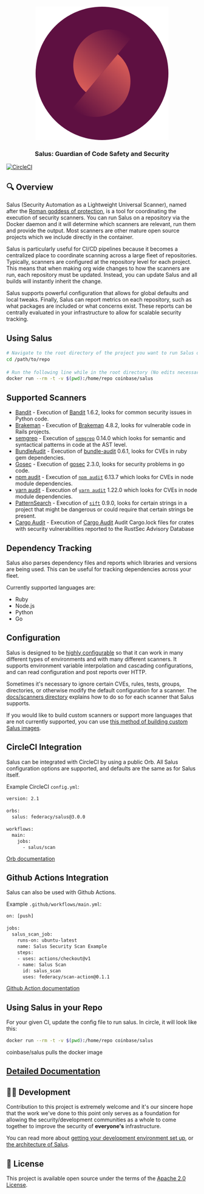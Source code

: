 <p align="center">
  <a href="https://salusscanner.org">
    <img width="350px" alt="Salus" src="logo.png">
  </a>
</p>
<h3 align="center">
   Salus: Guardian of Code Safety and Security
</h3>


[![CircleCI](https://circleci.com/gh/coinbase/salus/tree/master.svg?style=svg)](https://circleci.com/gh/coinbase/salus/tree/master)

## 🔍 Overview

Salus (Security Automation as a Lightweight Universal Scanner), named after the [Roman goddess of protection](https://en.wikipedia.org/wiki/Salus), is a tool for coordinating the execution of security scanners. You can run Salus on a repository via the Docker daemon and it will determine which scanners are relevant, run them and provide the output. Most scanners are other mature open source projects which we include directly in the container.

Salus is particularly useful for CI/CD pipelines because it becomes a centralized place to coordinate scanning across a large fleet of repositories. Typically, scanners are configured at the repository level for each project. This means that when making org wide changes to how the scanners are run, each repository must be updated. Instead, you can update Salus and all builds will instantly inherit the change.

Salus supports powerful configuration that allows for global defaults and local tweaks. Finally, Salus can report metrics on each repository, such as what packages are included or what concerns exist. These reports can be centrally evaluated in your infrastructure to allow for scalable security tracking.

## Using Salus

```sh
# Navigate to the root directory of the project you want to run Salus on
cd /path/to/repo

# Run the following line while in the root directory (No edits necessary)
docker run --rm -t -v $(pwd):/home/repo coinbase/salus
```

## Supported Scanners

- [Bandit](docs/scanners/bandit.md) - Execution of [Bandit](https://pypi.org/project/bandit/) 1.6.2, looks for common security issues in Python code.
- [Brakeman](docs/scanners/brakeman.md) - Execution of [Brakeman](https://brakemanscanner.org/) 4.8.2, looks for vulnerable code in Rails projects.
- [semgrep](docs/scanners/semgrep.md) - Execution of [`semgrep`](https://semgrep.dev) 0.14.0 which looks for semantic and syntactical patterns in code at the AST level.
- [BundleAudit](docs/scanners/bundle_audit.md) - Execution of [bundle-audit](https://github.com/rubysec/bundler-audit) 0.6.1, looks for CVEs in ruby gem dependencies.
- [Gosec](docs/scanners/gosec.md) - Execution of [gosec](https://github.com/securego/gosec) 2.3.0, looks for security problems in go code.
- [npm audit](docs/scanners/npm_audit.md) - Execution of [`npm audit`](https://docs.npmjs.com/getting-started/running-a-security-audit) 6.13.7 which looks for CVEs in node module dependencies.
- [yarn audit](docs/scanners/yarn_audit.md) - Execution of [`yarn audit`](https://yarnpkg.com/lang/en/docs/cli/audit/) 1.22.0 which looks for CVEs in node module dependencies.
- [PatternSearch](docs/scanners/pattern_search.md) - Execution of [`sift`](https://sift-tool.org/docs) 0.9.0, looks for certain strings in a project that might be dangerous or could require that certain strings be present.
- [Cargo Audit](docs/scanners/cargo_audit.md) - Execution of [Cargo Audit](https://github.com/RustSec/cargo-audit) Audit Cargo.lock files for crates with security vulnerabilities reported to the RustSec Advisory Database


## Dependency Tracking

Salus also parses dependency files and reports which libraries and versions are being used. This can be useful for tracking dependencies across your fleet.

Currently supported languages are:
- Ruby
- Node.js
- Python
- Go

## Configuration

Salus is designed to be [highly configurable](docs/configuration.md) so that it can work in many different types of environments and with many different scanners. It supports environment variable interpolation and cascading configurations, and can read configuration and post reports over HTTP.

Sometimes it's necessary to ignore certain CVEs, rules, tests, groups, directories, or otherwise modify the default configuration for a scanner. The [docs/scanners directory](docs/scanners) explains how to do so for each scanner that Salus supports.

If you would like to build custom scanners or support more languages that are not currently supported, you can use [this method of building custom Salus images](docs/custom_salus.md).

## CircleCI Integration

Salus can be integrated with CircleCI by using a public Orb. All Salus configuration options are supported, and defaults are the same as for Salus itself. 

Example CircleCI `config.yml`:

```
version: 2.1

orbs:
  salus: federacy/salus@3.0.0

workflows:
  main:
    jobs:
      - salus/scan
```

[Orb documentation](integrations/circleci/README.md)

## Github Actions Integration

Salus can also be used with Github Actions. 

Example `.github/workflows/main.yml`:

```
on: [push]

jobs:
  salus_scan_job:
    runs-on: ubuntu-latest
    name: Salus Security Scan Example
    steps:
    - uses: actions/checkout@v1
    - name: Salus Scan
      id: salus_scan
      uses: federacy/scan-action@0.1.1
```

[Github Action documentation](https://github.com/federacy/scan-action)

## Using Salus in your Repo

For your given CI, update the config file to run salus. In circle, it will look like this: 

```sh
docker run --rm -t -v $(pwd):/home/repo coinbase/salus
```

coinbase/salus pulls the docker image


## [Detailed Documentation](docs)

## 👷‍♂️ Development

Contribution to this project is extremely welcome and it's our sincere hope that the work we've done to this point only serves as a foundation for allowing the security/development communities as a whole to come together to improve the security of **everyone's** infrastructure.

You can read more about [getting your development environment set up](docs/development.md), or [the architecture of Salus](docs/architecture.md).

## 📃 License

This project is available open source under the terms of the [Apache 2.0 License](https://opensource.org/licenses/Apache-2.0).
